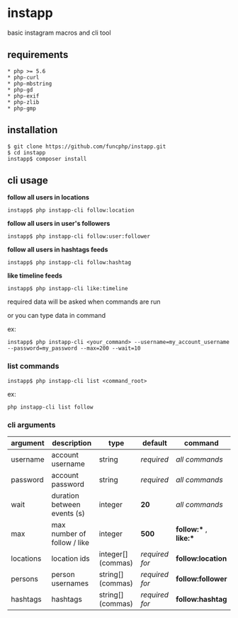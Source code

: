 
# instapp

basic instagram macros and cli tool

## requirements

    * php >= 5.6
    * php-curl
    * php-mbstring
    * php-gd
    * php-exif
    * php-zlib
    * php-gmp

## installation

    $ git clone https://github.com/funcphp/instapp.git
    $ cd instapp
    instapp$ composer install

## cli usage

**follow all users in locations**

    instapp$ php instapp-cli follow:location
    
**follow all users in user's followers**

    instapp$ php instapp-cli follow:user:follower
    
**follow all users in hashtags feeds**

    instapp$ php instapp-cli follow:hashtag
    
**like timeline feeds**

    instapp$ php instapp-cli like:timeline
    
required data will be asked when commands are run

or you can type data in command

ex:

    instapp$ php instapp-cli <your_command> --username=my_account_username --password=my_password --max=200 --wait=10
    
### list commands

    instapp$ php instapp-cli list <command_root>
    
ex:

    php instapp-cli list follow

### cli arguments

|argument|description|type|default|command|
|-|-|-|-|-|
|username|account username|string|*required*|*all commands*|
|password|account password|string|*required*|*all commands*|
|wait|duration between events (s)|integer|**20**|*all commands*|
|max|max number of follow / like|integer|**500**|**follow:\*** , **like:\***|
|locations|location ids|integer[] (commas)|*required for*|**follow:location**|
|persons|person usernames|string[] (commas)|*required for*|**follow:follower**|
|hashtags|hashtags|string[] (commas)|*required for*|**follow:hashtag**|

